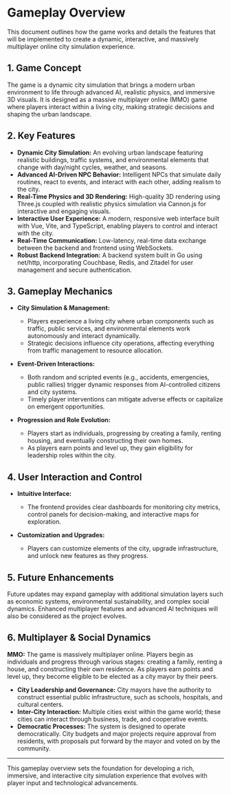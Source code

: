 # Gameplay Overview

This document outlines how the game works and details the features that will be implemented to create a dynamic, interactive, and massively multiplayer online city simulation experience.

## 1. Game Concept

The game is a dynamic city simulation that brings a modern urban environment to life through advanced AI, realistic physics, and immersive 3D visuals. It is designed as a massive multiplayer online (MMO) game where players interact within a living city, making strategic decisions and shaping the urban landscape.

## 2. Key Features

- **Dynamic City Simulation:** An evolving urban landscape featuring realistic buildings, traffic systems, and environmental elements that change with day/night cycles, weather, and seasons.
- **Advanced AI-Driven NPC Behavior:** Intelligent NPCs that simulate daily routines, react to events, and interact with each other, adding realism to the city.
- **Real-Time Physics and 3D Rendering:** High-quality 3D rendering using Three.js coupled with realistic physics simulation via Cannon.js for interactive and engaging visuals.
- **Interactive User Experience:** A modern, responsive web interface built with Vue, Vite, and TypeScript, enabling players to control and interact with the city.
- **Real-Time Communication:** Low-latency, real-time data exchange between the backend and frontend using WebSockets.
- **Robust Backend Integration:** A backend system built in Go using net/http, incorporating Couchbase, Redis, and Zitadel for user management and secure authentication.

## 3. Gameplay Mechanics

- **City Simulation & Management:**
  - Players experience a living city where urban components such as traffic, public services, and environmental elements work autonomously and interact dynamically.
  - Strategic decisions influence city operations, affecting everything from traffic management to resource allocation.

- **Event-Driven Interactions:**
  - Both random and scripted events (e.g., accidents, emergencies, public rallies) trigger dynamic responses from AI-controlled citizens and city systems.
  - Timely player interventions can mitigate adverse effects or capitalize on emergent opportunities.

- **Progression and Role Evolution:**
  - Players start as individuals, progressing by creating a family, renting housing, and eventually constructing their own homes.
  - As players earn points and level up, they gain eligibility for leadership roles within the city.

## 4. User Interaction and Control

- **Intuitive Interface:**
  - The frontend provides clear dashboards for monitoring city metrics, control panels for decision-making, and interactive maps for exploration.

- **Customization and Upgrades:**
  - Players can customize elements of the city, upgrade infrastructure, and unlock new features as they progress.

## 5. Future Enhancements

Future updates may expand gameplay with additional simulation layers such as economic systems, environmental sustainability, and complex social dynamics. Enhanced multiplayer features and advanced AI techniques will also be considered as the project evolves.

## 6. Multiplayer & Social Dynamics

**MMO:** The game is massively multiplayer online. Players begin as individuals and progress through various stages: creating a family, renting a house, and constructing their own residence. As players earn points and level up, they become eligible to be elected as a city mayor by their peers.

- **City Leadership and Governance:** City mayors have the authority to construct essential public infrastructure, such as schools, hospitals, and cultural centers.
- **Inter-City Interaction:** Multiple cities exist within the game world; these cities can interact through business, trade, and cooperative events.
- **Democratic Processes:** The system is designed to operate democratically. City budgets and major projects require approval from residents, with proposals put forward by the mayor and voted on by the community.

---

This gameplay overview sets the foundation for developing a rich, immersive, and interactive city simulation experience that evolves with player input and technological advancements.

